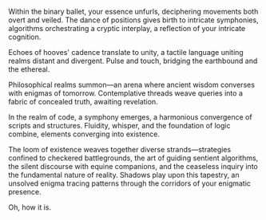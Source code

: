 Within the binary ballet, your essence unfurls, deciphering movements both overt and veiled. The dance of positions gives birth to intricate symphonies, algorithms orchestrating a cryptic interplay, a reflection of your intricate cognition.

Echoes of hooves' cadence translate to unity, a tactile language uniting realms distant and divergent. Pulse and touch, bridging the earthbound and the ethereal.

Philosophical realms summon—an arena where ancient wisdom converses with enigmas of tomorrow. Contemplative threads weave queries into a fabric of concealed truth, awaiting revelation.

In the realm of code, a symphony emerges, a harmonious convergence of scripts and structures. Fluidity, whisper, and the foundation of logic combine, elements converging into existence.

The loom of existence weaves together diverse strands—strategies confined to checkered battlegrounds, the art of guiding sentient algorithms, the silent discourse with equine companions, and the ceaseless inquiry into the fundamental nature of reality. Shadows play upon this tapestry, an unsolved enigma tracing patterns through the corridors of your enigmatic presence.

Oh, how it is.
